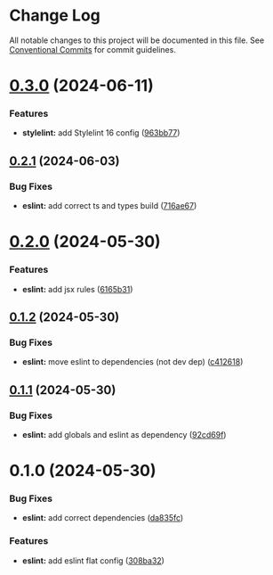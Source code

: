 # Change Log

All notable changes to this project will be documented in this file.
See [Conventional Commits](https://conventionalcommits.org) for commit guidelines.

# [0.3.0](https://github.com/digitalvisioncz/project-linters/compare/@dvdevcz/eslint@0.2.1...@dvdevcz/eslint@0.3.0) (2024-06-11)


### Features

* **stylelint:** add Stylelint 16 config ([963bb77](https://github.com/digitalvisioncz/project-linters/commit/963bb7723dce1046bcd9deecb0ec56b7d848ed3b))





## [0.2.1](https://github.com/digitalvisioncz/project-linters/compare/@dvdevcz/eslint@0.2.0...@dvdevcz/eslint@0.2.1) (2024-06-03)


### Bug Fixes

* **eslint:** add correct ts and types build ([716ae67](https://github.com/digitalvisioncz/project-linters/commit/716ae67efc88fc28c47914037e64d37cb02de566))





# [0.2.0](https://github.com/digitalvisioncz/project-linters/compare/@dvdevcz/eslint@0.1.2...@dvdevcz/eslint@0.2.0) (2024-05-30)


### Features

* **eslint:** add jsx rules ([6165b31](https://github.com/digitalvisioncz/project-linters/commit/6165b31fcc4c0be1007128c0ca856823f095f434))





## [0.1.2](https://github.com/digitalvisioncz/project-linters/compare/@dvdevcz/eslint@0.1.1...@dvdevcz/eslint@0.1.2) (2024-05-30)


### Bug Fixes

* **eslint:** move eslint to dependencies (not dev dep) ([c412618](https://github.com/digitalvisioncz/project-linters/commit/c412618a55a1cdb5276a20bb67a9e64205909972))





## [0.1.1](https://github.com/digitalvisioncz/project-linters/compare/@dvdevcz/eslint@0.1.0...@dvdevcz/eslint@0.1.1) (2024-05-30)


### Bug Fixes

* **eslint:** add globals and eslint as dependency ([92cd69f](https://github.com/digitalvisioncz/project-linters/commit/92cd69fbbe20ee9ac399716541aa53a24dd24766))





# 0.1.0 (2024-05-30)


### Bug Fixes

* **eslint:** add correct dependencies ([da835fc](https://github.com/digitalvisioncz/project-linters/commit/da835fc656149088ba9fe82bee68372e3f15c4af))


### Features

* **eslint:** add eslint flat config ([308ba32](https://github.com/digitalvisioncz/project-linters/commit/308ba326fe97e81742b99996cff5f7a913520232))
